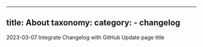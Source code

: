 ---
title: About
taxonomy:
    category:
        - changelog
  ---
2023-03-07
Integrate Changelog with GitHub
Update page title
